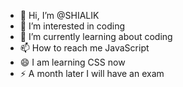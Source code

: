 - 👋 Hi, I’m @SHIALIK
- 👀 I’m interested in coding
- 🌱 I’m currently learning about coding
- 📫 How to reach me JavaScript
- 😄 I am learning CSS now
- ⚡ A month later I will have an exam

<!---
SHIALIK/SHIALIK is a ✨ special ✨ repository because its `README.md` (this file) appears on your GitHub profile.
You can click the Preview link to take a look at your changes.
--->
